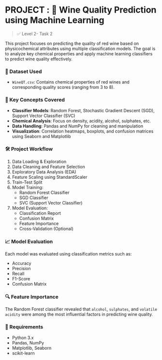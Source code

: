 # PROJECT : 🍷 Wine Quality Prediction using Machine Learning

> ✅ Level 2- Task 2

This project focuses on predicting the quality of red wine based on physicochemical attributes using multiple classification models. The goal is to analyze key chemical properties and apply machine learning classifiers to predict wine quality effectively.

### 📂 Dataset Used

- `WineQT.csv`: Contains chemical properties of red wines and corresponding quality scores (ranging from 3 to 8).


### 📌 Key Concepts Covered

- **Classifier Models**: Random Forest, Stochastic Gradient Descent (SGD), Support Vector Classifier (SVC)
- **Chemical Analysis**: Focus on density, acidity, alcohol, sulphates, etc.
- **Data Handling**: Pandas and NumPy for cleaning and manipulation
- **Visualization**: Correlation heatmaps, boxplots, and confusion matrices using Seaborn and Matplotlib


### 🛠️ Project Workflow

1. Data Loading & Exploration
2. Data Cleaning and Feature Selection
3. Exploratory Data Analysis (EDA)
4. Feature Scaling using StandardScaler
5. Train-Test Split
6. Model Training:
   - Random Forest Classifier
   - SGD Classifier
   - SVC (Support Vector Classifier)
7. Model Evaluation:
   - Classification Report
   - Confusion Matrix
   - Feature Importance
   - Cross-Validation (Optional)



### 📈 Model Evaluation

Each model was evaluated using classification metrics such as:
- Accuracy
- Precision
- Recall
- F1-Score
- Confusion Matrix



### 🔍 Feature Importance

The Random Forest classifier revealed that `alcohol`, `sulphates`, and `volatile acidity` were among the most influential factors in predicting wine quality.



### 📌 Requirements

- Python 3.x
- Pandas, NumPy
- Matplotlib, Seaborn
- scikit-learn
